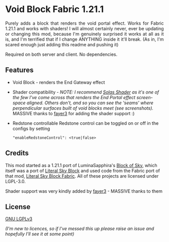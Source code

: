 
# Void Block Fabric 1.21.1

<p align='justify'>Purely adds a block that renders the void portal effect. Works for Fabric 1.21.1 and works with shaders! I will almost certainly never, ever be updating or changing this mod, because I'm genuinely surprised it works at all as it is, and I'm terrified that if I change ANYTHING inside it it'll break. (As in, I'm scared enough just adding this readme and pushing it)</p>

<p align='justify'>Required on both server and client. No dependencies.</p>

## Features

- Void Block - renders the End Gateway effect
- Shader compatibility - _NOTE: I recommend [Solas Shader](https://modrinth.com/shader/solas-shader) as it's one of the few I've come across that renders the End Portal effect screen-space aligned. Others don't, and so you can see the 'seams' where perpendicular surfaces built of void blocks meet (see screenshots)._ MASSIVE thanks to [fayer3](https://github.com/fayer3) for adding the shader support :)
- Redstone controllable
  Redstone control can be toggled on or off in the configs by setting

    ```"enableRedstoneControl": <true|false>```


## Credits

This mod started as a 1.21.1 port of LuminaSapphira's [Block of Sky](https://github.com/LuminaSapphira/block-of-sky), which itself was a port of [Literal Sky Block](https://github.com/nanite/Literal-Sky-Block) and used code from the Fabric port of that mod, [Literal Sky Block Fabric](https://github.com/Gaming32/literal-sky-block-fabric/). All of these projects are licensed under LGPL-3.0.

Shader support was very kindly added by [fayer3](https://github.com/fayer3) - MASSIVE thanks to them

## License

[GNU LGPLv3](https://choosealicense.com/licenses/gpl-3.0/)

_(I'm new to licences, so if I've messed this up please raise an issue and hopefully I'll see it at some point)_

